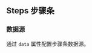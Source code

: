<div class="demo-header">
<p class="overviewicon">
  <span class="wapi-navigation-steps"/>
</p>

## Steps 步骤条

<nova-uxlink widget-name="Steps"></nova-uxlink>
</div>

### 数据源

通过 `data` 属性配置步骤条数据源。

<nova-demo-view link="steps/data-resource"></nova-demo-view>

<br>
